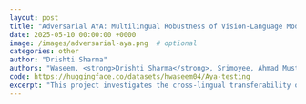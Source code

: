 ```yaml
---
layout: post
title: "Adversarial AYA: Multilingual Robustness of Vision-Language Models"
date: 2025-05-10 00:00:00 +0000
image: /images/adversarial-aya.png  # optional
categories: other
author: "Drishti Sharma"
authors: "Waseem, <strong>Drishti Sharma</strong>, Srimoyee, Ahmad Mustafa, Sarthak, Vivek, Manoj"
code: https://huggingface.co/datasets/hwaseem04/Aya-testing
excerpt: "This project investigates the cross-lingual transferability of adversarial attacks on vision-language models (VLMs). Using a custom multilingual dataset of 6.7K samples spanning six languages (English, Bengali, German, Korean, Russian, Chinese), we test the robustness of models like Aya, Gemma, and PaLI-Gemma against perturbations generated only in English. We implement PGD, MIM, and DIM attacks and evaluate their success using multilingual Sentence-BERT similarity. Results show that English-only attacks transfer effectively to other languages, revealing significant multilingual vulnerabilities in current VLMs and underscoring the need for targeted robustness benchmarks."
---
```

